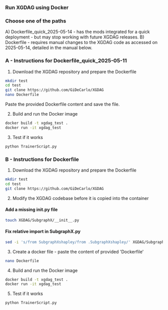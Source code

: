 ### Run XGDAG using Docker

### Choose one of the paths

A) Dockerfile_quick_2025-05-14 - has the mods integrated for a quick deployment - but may stop working with future XGDAG releases.
B) Dockerfile - requires manual changes to the XGDAG code as accessed on 2025-05-14, detailed in the manual below.


### A - Instructions for Dockerfile_quick_2025-05-11

1. Download the XGDAG repository and prepare the Dockerfile
```bash
mkdir test
cd test
git clone https://github.com/GiDeCarlo/XGDAG
nano Dockerfile
```
Paste the provided Dockerfile content and save the file.

2. Build and run the Docker image
```bash
docker build -t xgdag_test .
docker run -it xgdag_test
```

3. Test if it works
```bash
python TrainerScript.py
```


### B - Instructions for Dockerfile

1. Download the XGDAG repository and prepare the Dockerfile

```bash
mkdir test
cd test
git clone https://github.com/GiDeCarlo/XGDAG
```

2. Modify the XGDAG codebase before it is copied into the container

#### Add a missing __init__.py file
```bash
touch XGDAG/SubgraphX/__init__.py
```
#### Fix relative import in SubgraphX.py
```bash
sed -i 's/from SubgraphXshapley/from .SubgraphXshapley/' XGDAG/SubgraphX/SubgraphX.py
```
3. Create a docker file - paste the content of provided 'Dockerfile'
```bash
nano Dockerfile
```

4. Build and run the Docker image
```bash
docker build -t xgdag_test .
docker run -it xgdag_test
```

5. Test if it works
```bash
python TrainerScript.py
```
